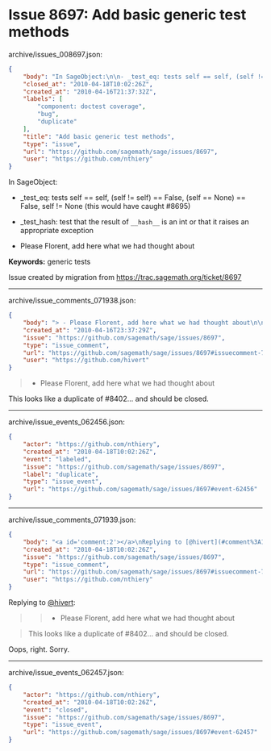 # Issue 8697: Add basic generic test methods

archive/issues_008697.json:
```json
{
    "body": "In SageObject:\n\n- _test_eq: tests self == self, (self != self) == False, (self == None) == False, self != None (this would have caught #8695)\n\n- _test_hash: test that the result of `__hash__` is an int or that it raises an appropriate exception\n\n- Please Florent, add here what we had thought about\n\n**Keywords:** generic tests\n\nIssue created by migration from https://trac.sagemath.org/ticket/8697\n\n",
    "closed_at": "2010-04-18T10:02:26Z",
    "created_at": "2010-04-16T21:37:32Z",
    "labels": [
        "component: doctest coverage",
        "bug",
        "duplicate"
    ],
    "title": "Add basic generic test methods",
    "type": "issue",
    "url": "https://github.com/sagemath/sage/issues/8697",
    "user": "https://github.com/nthiery"
}
```
In SageObject:

- _test_eq: tests self == self, (self != self) == False, (self == None) == False, self != None (this would have caught #8695)

- _test_hash: test that the result of `__hash__` is an int or that it raises an appropriate exception

- Please Florent, add here what we had thought about

**Keywords:** generic tests

Issue created by migration from https://trac.sagemath.org/ticket/8697





---

archive/issue_comments_071938.json:
```json
{
    "body": "> - Please Florent, add here what we had thought about\n\nThis looks like a duplicate of #8402... and should be closed.",
    "created_at": "2010-04-16T23:37:29Z",
    "issue": "https://github.com/sagemath/sage/issues/8697",
    "type": "issue_comment",
    "url": "https://github.com/sagemath/sage/issues/8697#issuecomment-71938",
    "user": "https://github.com/hivert"
}
```

> - Please Florent, add here what we had thought about

This looks like a duplicate of #8402... and should be closed.



---

archive/issue_events_062456.json:
```json
{
    "actor": "https://github.com/nthiery",
    "created_at": "2010-04-18T10:02:26Z",
    "event": "labeled",
    "issue": "https://github.com/sagemath/sage/issues/8697",
    "label": "duplicate",
    "type": "issue_event",
    "url": "https://github.com/sagemath/sage/issues/8697#event-62456"
}
```



---

archive/issue_comments_071939.json:
```json
{
    "body": "<a id='comment:2'></a>\nReplying to [@hivert](#comment%3A1):\n> > - Please Florent, add here what we had thought about\n\n> \n> This looks like a duplicate of #8402... and should be closed.\n\nOops, right. Sorry.",
    "created_at": "2010-04-18T10:02:26Z",
    "issue": "https://github.com/sagemath/sage/issues/8697",
    "type": "issue_comment",
    "url": "https://github.com/sagemath/sage/issues/8697#issuecomment-71939",
    "user": "https://github.com/nthiery"
}
```

<a id='comment:2'></a>
Replying to [@hivert](#comment%3A1):
> > - Please Florent, add here what we had thought about

> 
> This looks like a duplicate of #8402... and should be closed.

Oops, right. Sorry.



---

archive/issue_events_062457.json:
```json
{
    "actor": "https://github.com/nthiery",
    "created_at": "2010-04-18T10:02:26Z",
    "event": "closed",
    "issue": "https://github.com/sagemath/sage/issues/8697",
    "type": "issue_event",
    "url": "https://github.com/sagemath/sage/issues/8697#event-62457"
}
```
